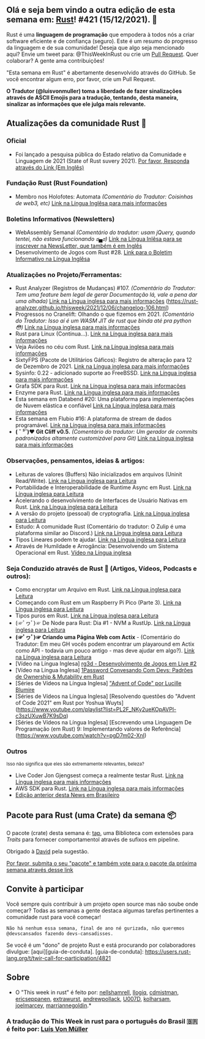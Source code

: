 ## Olá e seja bem vindo a outra edição de esta semana em: [Rust](https://www.rust-lang.org/)! #421 (15/12/2021). 🌟

Rust é uma **linguagem de programação** que empodera à todos nós a criar software eficiente e de confiança (seguro).
Este é um resumo do progresso da linguagem e de sua comunidade! Deseja que algo seja mencionado aqui? Envie um tweet para: @ThisWeekInRust ou crie um [Pull Request](https://github.com/rust-lang/this-week-in-rust/pulls).
Quer colaborar? A gente ama contribuições!

"Esta semana em Rust" é abertamente desenvolvido através do GitHub. Se você encontrar algum erro, por favor, crie um Pull Request.

**O Tradutor (@luisvonmuller) toma a liberdade de fazer sinalizações através de ASCII Emojis para a tradução, tentando, desta maneira, sinalizar as informações que ele julga mais relevante.**

## Atualizações da comunidade Rust 🦀

### Oficial
* Foi lançado a pesquisa pública do Estado relativo da Comunidade e Linguagem de 2021 (State of Rust suvery 2021). [Por favor, Responda através do Link (Em Inglês)](https://blog.rust-lang.org/2021/12/08/survey-launch.html)
      
### Fundação Rust (Rust Foundation)
* Membro nos Holofotes: Automata _(Comentário do Tradutor: Coisinhas de web3, etc)_ [Link na Língua Inglêsa para mais informações](https://foundation.rust-lang.org/posts/2021-12-13-member-spotlight-automata/)

### Boletins Informativos (Newsletters)
* WebAssembly Semanal _(Comentário do tradutor: usam jQuery, quando tentei, não estava funcionando ಠ▄ಠ)_ [Link na Língua Inlêsa para se inscrever na NewsLetter, que também é em Inglês](https://wasmweekly.news/issue-161/)
* Desenvolvimento de Jogos com Rust #28. [Link para o Boletim Informativo na Língua Inglêsa](https://gamedev.rs/news/028/)

### Atualizações no Projeto/Ferramentas:
* Rust Analyzer (Registros de Mudanças) #107. _(Comentário do Tradutor: Tem uma feature bem legal de gerar Documentação lá, vale a pena dar uma olhada)_ [Link na Língua inglesa para mais informações](https://rust-analyzer.github.io/thisweek/2021/12/06/changelog-106.html) (https://rust-analyzer.github.io/thisweek/2021/12/06/changelog-106.html)
* Progressos no Cranelift: Olhando o que fizemos em 2021. _(Comentário do Tradutor: Isso aí é um WASM JIT de rust que binda até pra python 😳)_ [Link na Língua inglesa para mais informações](https://bytecodealliance.org/articles/cranelift-progress-2021)
* Rust para Linux (Continua...). [Link na Língua inglesa para mais informações](https://lore.kernel.org/lkml/20211206140313.5653-1-ojeda@kernel.org/)
* Veja Aviões no céu com Rust. [Link na Língua inglesa para mais informações](https://rsadsb.github.io/v0.4.0.html)
* SixtyFPS (Pacote de Utilitários Gáficos): Registro de alteração para 12 de Dezembro de 2021. [Link na Língua inglesa para mais informações](https://sixtyfps.io/thisweek/2021-12-13.html)
* Sysinfo: 0.22 - adicionado suporte ao FreeBSSD. [Link na Língua inglesa para mais informações](https://blog.guillaume-gomez.fr/articles/2021-12-14+sysinfo%3A+version+0.22+and+FreeBSD+support)
* Grafa SDK para Rust. [Link na Língua inglesa para mais informações](https://www.reddit.com/r/rust/comments/rbvmib/announcing_the_grafana_plugin_sdk_for_rust/)
* Enzyme para Rust. [Link na Língua inglesa para mais informações](https://www.reddit.com/r/rust/comments/reo75u/enzyme_towards_stateoftheart_autodiff_in_rust/)
* Esta semana em Databend #20: Uma plataforma para implementações de Nuvem elástica e confiável [Link na Língua inglesa para mais informações](https://weekly.databend.rs/2021-12-15-databend-weekly/) 
* Esta semana em Flubio #16: A plataforma de stream de dados programável. [Link na Língua inglesa para mais informações](https://www.fluvio.io/news/this-week-in-fluvio-0016/)
* **( ˘ ³˘)♥ Git Cliff v0.5.** _(Comentário do tradutor: Um gerador de commits padronizados altamente customizável para Git)_ [Link na Língua inglesa para mais informações](https://orhun.dev/blog/git-cliff-0.5.0/)

### Observações, pensamentos, ideias & artigos:
* Leituras de valores (Buffers) Não inicializados em arquivos (Uninit Read/Write). [Link na Língua inglesa para Leitura](https://blog.yoshuawuyts.com/uninit-read-write/)
* Portabilidade e Interoperabilidade de Runtime Async em Rust. [Link na Língua inglesa para Leitura](https://www.ncameron.org/blog/portable-and-interoperable-async-rust/)
* Acelerando o desenvolvimento de Interfaces de Usuário Nativas em Rust. [Link na Língua inglesa para Leitura](https://aaronerhardt.github.io/blog/posts/gui_speedrun/)
* A versão do projeto (pessoal) de cryptografia. [Link na Língua inglesa para Leitura](https://codegito.xyz/2021/12/05/cryptography-final-project/)
* Estudo: A comunidade Rust (Comentário do tradutor: O Zulip é uma plataforma similar ao Discord.) [Link na Língua inglesa para Leitura](https://zulip.com/case-studies/rust/)
* Tipos Lineares podem te ajudar. [Link na Língua inglesa para Leitura](https://aidancully.blogspot.com/2021/12/linear-types-can-help.html)
* Através de Humildade e Arrogância: Desenvolvendo um Sistema Operacional em Rust. [Vídeo na Língua inglesa](https://cliffle.com/blog/on-hubris-and-humility/)

### Seja Conduzido através de Rust 🦀 (Artigos, Vídeos, Podcasts e outros):
* Como encryptar um Arquivo em Rust. [Link na Língua inglesa para Leitura](https://kerkour.com/rust-file-encryption/)
* Começando com Rust em um Raspberry Pi Pico (Parte 3). [Link na Língua inglesa para Leitura](https://reltech.substack.com/p/getting-started-with-rust-on-a-raspberry-a88)
* Tipos puros em Rust. [Link na Língua inglesa para Leitura](https://hugopeters.me/posts/14/)
* (☞ﾟヮﾟ)☞ De Node para Rust: Dia #1 - NVM a RustUp. [Link na Língua inglesa para Leitura](https://vino.dev/blog/node-to-rust-day-1-rustup/)
* **(☞ﾟヮﾟ)☞ Criando uma Página Web com Actix** - (Comentário do Tradutor: Em meu GH vocês podem encontrar um playaround em Actix como API - todavia um pouco antigo - mas deve ajudar em algo?). [Link na Língua inglesa para Leitura](https://dev.to/michaelin007/creating-a-web-page-with-actix-web-rust--2agd)
* [Vídeo na Língua Inglesa] [rg3d - Desenvolvimento de Jogos em Live #2](https://www.youtube.com/watch?v=TQaCyC_tGko)
* [Vídeo na Língua Inglesa] [1Password Convesando Com Devs: Padrões de Ownership & Mutability em Rust](https://www.youtube.com/watch?v=hJ9IO-nYpjs)
* [Séries de Vídeos na Língua Inglesa] ["Advent of Code" por Lucille Blumire](https://www.youtube.com/channel/UCevTibyeBGT1ybiGzROnsfw)
* [Séries de Vídeos na Língua Inglesa] [Resolvendo questões do "Advent of Code 2021" em Rust por Yoshua Wuyts] (https://www.youtube.com/playlist?list=PL2F_NKy2ueKOpAVPl-c3szUXuwB7K9sDq)
* [Séries de Vídeos na Língua Inglesa] [Escrevendo uma Linguagem De Programação (em Rust) 9: Implementando valores de Referência] (https://www.youtube.com/watch?v=pgD7m02-XnI)

### Outros
<small> Isso não significa que eles são extremamente relevantes, beleza? </small>
* Live Coder Jon Gjengsest começa a realmente testar Rust. [Link na Língua inglesa para mais informações](https://nostarch.com/blog/jon-gjengset-talks-rust)
* AWS SDK para Rust. [Link na Língua inglesa para mais informações](https://aws.amazon.com/about-aws/whats-new/2021/12/aws-sdk-rust-developer-preview/)
* [Edição anterior desta News em Brasileiro](https://github.com/luisvonmuller/Esta-Semana-Em-Rust/blob/main/%23419.md) 

## Pacote para Rust (uma Crate) da semana 📦

O pacote (crate) desta semana é: [tap](https://crates.io/crates/tap), uma Biblioteca com extensões para _Traits_ para fornecer comportamentol através de sufixos em pipeline.

Obrigado à [David](https://users.rust-lang.org/t/crate-of-the-week/2704/988) pela sugestão.

[Por favor, submita o seu "pacote" e também vote para o pacote da próxima semana através desse link](https://users.rust-lang.org/t/crate-of-the-week/2704)

## Convite à participar

Você sempre quis contribuir à um projeto open source mas não soube onde começar? Todas as semanas a gente destaca algumas tarefas pertinentes a comunidade rust para você começar!

    Não há nenhum essa semana, final de ano né gurizada, não queremos @devscansados fazendo devs-cansadisses.

Se você é um "dono" de projeto Rust e está procurando por colaboradores divulgue: [aqui][guia-de-conduta].
[guia-de-conduta]: https://users.rust-lang.org/t/twir-call-for-participation/4821

## Sobre
* O "This week in rust" é feito por: [nellshamrell](https://github.com/nellshamrell), [llogiq](https://github.com/llogiq), [cdmistman](https://github.com/cdmistman), [ericseppanen](https://github.com/ericseppanen), [extrawurst](https://github.com/extrawurst), [andrewpollack](https://github.com/andrewpollack), [U007D](https://github.com/U007D), [kolharsam](https://github.com/kolharsam), [joelmarcey](https://github.com/joelmarcey), [marriannegoldin](https://github.com/marriannegoldin).*

 ### A tradução do This Week in rust para o português do Brasil 🇧🇷 é feito por: [Luís Von Müller](github.com/luisvonmuller) 

